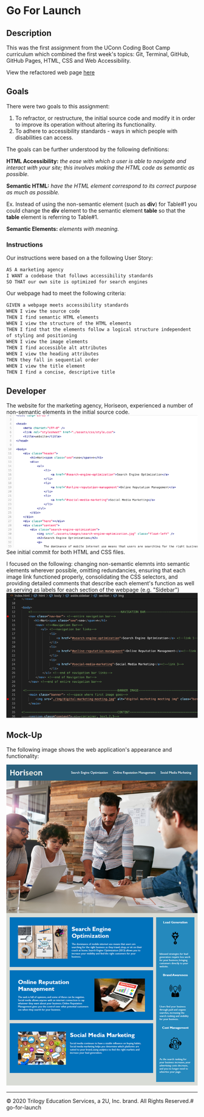 # Go For Launch

## Description 

This was the first assignment from the UConn Coding Boot Camp curriculum which combined the first week's topics: Git, Terminal, GitHub, GitHub Pages, HTML, CSS and Web Accessibility.

View the refactored web page [here](https://dsmooke.github.io/go-for-launch/)

## Goals

There were two goals to this assignment: 
1) To refractor, or restructure, the initial source code and modify it in order to improve its operation without altering its functionality.
2) To adhere to accessibility standards - ways in which people with disabilities can access.  

The goals can be further understood by the following definitions:

**HTML Accessibility:** *the ease with which a user is able to navigate and interact with your site; this involves making the HTML code as semantic as possible.*

**Semantic HTML:** *have the HTML element correspond to its correct purpose as much as possible.* 

Ex. Instead of using the non-semantic element (such as **div**) for Table#1 you could change the **div** element to the semantic element **table** so that the **table** element is referring to Table#1. 

**Semantic Elements:** *elements with meaning.*

### Instructions
Our instructions were based on a the following User Story:

```
AS A marketing agency
I WANT a codebase that follows accessibility standards
SO THAT our own site is optimized for search engines
```
Our webpage had to meet the following criteria: 

```
GIVEN a webpage meets accessibility standards
WHEN I view the source code
THEN I find semantic HTML elements
WHEN I view the structure of the HTML elements
THEN I find that the elements follow a logical structure independent of styling and positioning
WHEN I view the image elements
THEN I find accessible alt attributes
WHEN I view the heading attributes
THEN they fall in sequential order
WHEN I view the title element
THEN I find a concise, descriptive title
```

## Developer
The website for the marketing agency, Horiseon, experienced a number of non-semantic elements in the initial source code. ![original code demo](/img/Horiseon-demo-code-before.png) <!--image of original code without semantic elements-->
See initial commit for both HTML and CSS files. 

I focused on the following: changing non-semantic elemnts into semantic elements wherever possible, omitting redundancies, ensuring that each image link functioned properly, consolidating the CSS selectors, and providing detailed comments that describe each element's function as well as serving as labels for each section of the webpage (e.g. "Sidebar") <!--image of refactored code with semantic elements-->![refactored code demo](img/refactored-code-demo.png)


<!--Future reference to view a webpage with a link: [TEXT TO SHOW](full URL) aka
[This is Relative Link Name](actual URL of webpage you are linking)-->

## Mock-Up

The following image shows the web application's appearance and functionality:

<!--image of working webpage-->
![demo](img/horiseon-working-demo.png)

<!--for future reference: screenshot>save file to desktop>rename file>copy file>paste in home/dana/coding-bootcamp/HW1/img so that image registers in vs code> git add file in terminal and commit and push to github>to insert image link into readme copy the image's relative file path and paste into the code-->

- - -
© 2020 Trilogy Education Services, a 2U, Inc. brand. All Rights Reserved.# go-for-launch
